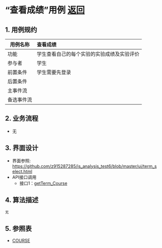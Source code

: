 ﻿﻿<!-- markdownlint-disable MD033-->
<!-- 禁止MD033类型的警告 https://www.npmjs.com/package/markdownlint -->

# “查看成绩”用例 [返回](../README.md)
## 1. 用例规约

|用例名称|查看成绩|
|-------|:-------------|
|功能|学生查看自己的每个实验的实验成绩及实验评价|
|参与者|学生|
|前置条件|学生需要先登录|
|后置条件| |
|主事件流| |
|备选事件流| |

## 2. 业务流程
- 无 

## 3. 界面设计
- 界面参照: https://github.com/z915287285/is_analysis_test6/blob/master/ui/term_select.html
- API接口调用
    - 接口1：[getTerm_Course](../接口/getTerm_Course.md) 

## 4. 算法描述
    无
    
## 5. 参照表
- [COURSE](../Database.md/#COURSE)
